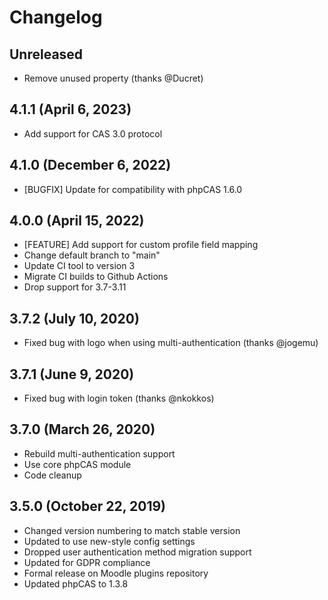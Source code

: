 # Changelog

## Unreleased

- Remove unused property (thanks @Ducret)

## 4.1.1 (April 6, 2023)

- Add support for CAS 3.0 protocol

## 4.1.0 (December 6, 2022)

- [BUGFIX] Update for compatibility with phpCAS 1.6.0

## 4.0.0 (April 15, 2022)

- [FEATURE] Add support for custom profile field mapping
- Change default branch to "main"
- Update CI tool to version 3
- Migrate CI builds to Github Actions
- Drop support for 3.7-3.11

## 3.7.2 (July 10, 2020)

- Fixed bug with logo when using multi-authentication (thanks @jogemu)

## 3.7.1 (June 9, 2020)

- Fixed bug with login token (thanks @nkokkos)

## 3.7.0 (March 26, 2020)

- Rebuild multi-authentication support
- Use core phpCAS module
- Code cleanup

## 3.5.0 (October 22, 2019)

- Changed version numbering to match stable version
- Updated to use new-style config settings
- Dropped user authentication method migration support
- Updated for GDPR compliance
- Formal release on Moodle plugins repository
- Updated phpCAS to 1.3.8
